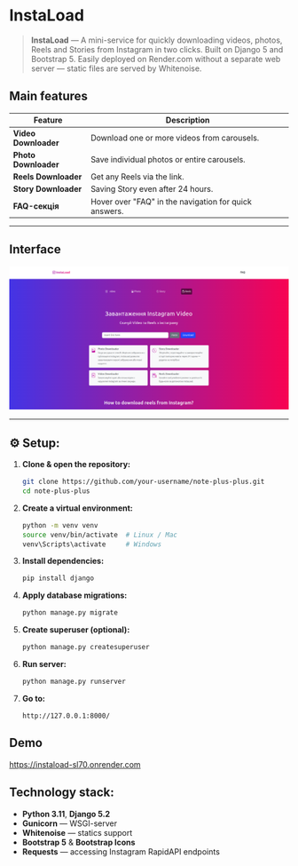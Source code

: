 # InstaLoad

> **InstaLoad** — A mini-service for quickly downloading videos, photos, Reels and Stories from Instagram in two clicks. Built on Django 5 and Bootstrap 5. Easily deployed on Render.com without a separate web server — static files are served by Whitenoise.


## Main features

| Feature | Description |
|---------|-------|
| **Video Downloader** | Download one or more videos from carousels. |
| **Photo Downloader** | Save individual photos or entire carousels. |
| **Reels Downloader** | Get any Reels via the link. |
| **Story Downloader** | Saving Story even after 24 hours. |
| **FAQ-секція**       | Hover over "FAQ" in the navigation for quick answers.|

---

## Interface

![img.png](img.png)

---

## ⚙️ Setup:

1. **Clone & open the repository:**
   ```bash
   git clone https://github.com/your-username/note-plus-plus.git
   cd note-plus-plus
   ```

2. **Create a virtual environment:**
   ```bash
   python -m venv venv
   source venv/bin/activate  # Linux / Mac
   venv\Scripts\activate     # Windows
   ```

3. **Install dependencies:**
   ```bash
   pip install django
   ```

4. **Apply database migrations:**
   ```bash
   python manage.py migrate
   ```

5. **Create superuser (optional):**
   ```bash
   python manage.py createsuperuser
   ```

6. **Run server:**
   ```bash
   python manage.py runserver
   ```

7. **Go to:**
   ```
   http://127.0.0.1:8000/
   ```
##  Demo

https://instaload-sl70.onrender.com

##  Technology stack:
- **Python 3.11**, **Django 5.2**
- **Gunicorn** — WSGI-server
- **Whitenoise** — statics support
- **Bootstrap 5** & **Bootstrap Icons**
- **Requests** — accessing Instagram RapidAPI endpoints

